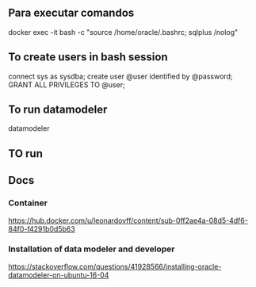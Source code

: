 

## Para executar comandos
docker exec -it <NOME-DA-BASE> bash -c "source /home/oracle/.bashrc; sqlplus /nolog"

## To create users in bash session
connect sys as sysdba;
create user @user identified by @password;
GRANT ALL PRIVILEGES TO @user;

## To run datamodeler
datamodeler

## TO run 


## Docs
### Container
https://hub.docker.com/u/leonardovff/content/sub-0ff2ae4a-08d5-4df6-84f0-f4291b0d5b63

### Installation of data modeler and developer
https://stackoverflow.com/questions/41928566/installing-oracle-datamodeler-on-ubuntu-16-04
